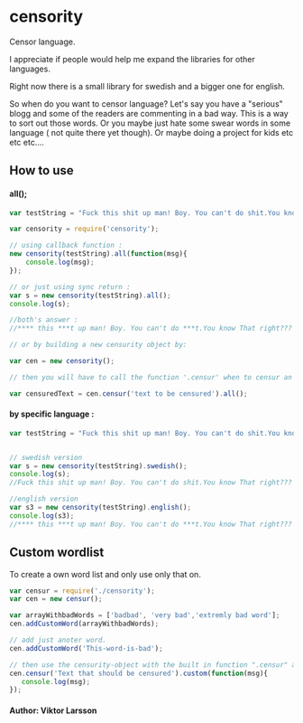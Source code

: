 # censority

Censor language. 

I appreciate if people would help me expand the libraries for other languages. 

Right now there is a small library for swedish and a bigger one for english. 

So when do you want to censor language? Let's say you have a "serious" blogg and some of the readers are commenting 
in a bad way. This is a way to sort out those words. Or you maybe just hate some swear words in some language ( not quite there yet though). Or maybe doing a project for kids etc etc etc....

## How to use
#### all();

```javascript
var testString = "Fuck this shit up man! Boy. You can't do shit.You know That right??? Ja jävlar vad coolt. Fan ta detta alltså";

var censority = require('censority');

// using callback function :
new censority(testString).all(function(msg){
    console.log(msg);
});

// or just using sync return :
var s = new censority(testString).all();
console.log(s);

//both's answer :
//**** this ***t up man! Boy. You can't do ***t.You know That right??? Ja *****r vad coolt. *** ta detta alltså

// or by building a new censurity object by:

var cen = new censority();

// then you will have to call the function '.censur' when to censur an object. 

var censuredText = cen.censur('text to be censured').all();


```

#### by specific language :
```javascript
var testString = "Fuck this shit up man! Boy. You can't do shit.You know That right??? Ja jävlar vad coolt. Fan ta detta alltså";


// swedish version
var s = new censority(testString).swedish();
console.log(s);
//Fuck this shit up man! Boy. You can't do shit.You know That right??? Ja *****r vad coolt. *** ta detta alltså

//english version
var s3 = new censority(testString).english();
console.log(s3);
//**** this ***t up man! Boy. You can't do ***t.You know That right??? Ja jävlar vad coolt. Fan ta detta alltså


```

## Custom wordlist 
 To create a own word list and only use only that on.
 ```javascript 
 var censur = require('./censority');
 var cen = new censur();
 
 var arrayWithbadWords = ['badbad', 'very bad','extremly bad word'];
 cen.addCustomWord(arrayWithbadWords);

 // add just anoter word.
 cen.addCustomWord('This-word-is-bad');
 
 // then use the censurity-object with the built in function ".censur" as
 cen.censur('Text that should be censured').custom(function(msg){
    console.log(msg);
 });
 
 
 ```



#### Author: Viktor Larsson 
#### 
